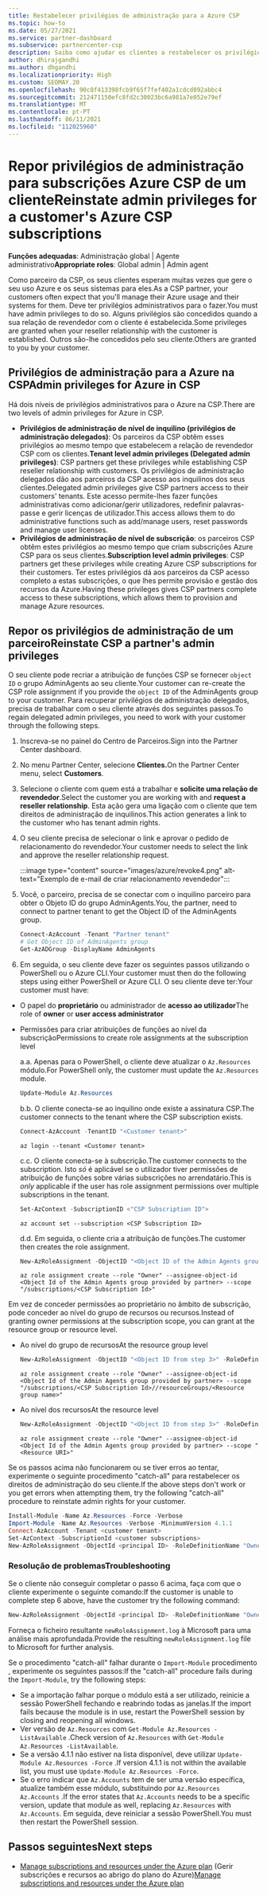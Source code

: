 ```yaml
---
title: Restabelecer privilégios de administração para a Azure CSP
ms.topic: how-to
ms.date: 05/27/2021
ms.service: partner-dashboard
ms.subservice: partnercenter-csp
description: Saiba como ajudar os clientes a restabelecer os privilégios de administração de um parceiro para que o parceiro possa ajudar a gerir as subscrições Azure CSP de um cliente.
author: dhirajgandhi
ms.author: dhgandhi
ms.localizationpriority: High
ms.custom: SEOMAY.20
ms.openlocfilehash: 90c8f413398fcb9f65f7fef402a1cdcd092abbc4
ms.sourcegitcommit: 212471150efc8fd2c30023bc6a981a7e052e79ef
ms.translationtype: MT
ms.contentlocale: pt-PT
ms.lasthandoff: 06/11/2021
ms.locfileid: "112025960"
---
```

# <a name="reinstate-admin-privileges-for-a-customers-azure-csp-subscriptions"></a><span data-ttu-id="d1d2c-103">Repor privilégios de administração para subscrições Azure CSP de um cliente</span><span class="sxs-lookup"><span data-stu-id="d1d2c-103">Reinstate admin privileges for a customer's Azure CSP subscriptions</span></span>  

<span data-ttu-id="d1d2c-104">**Funções adequadas**: Administração global | Agente administrativo</span><span class="sxs-lookup"><span data-stu-id="d1d2c-104">**Appropriate roles**: Global admin | Admin agent</span></span>

<span data-ttu-id="d1d2c-105">Como parceiro da CSP, os seus clientes esperam muitas vezes que gere o seu uso Azure e os seus sistemas para eles.</span><span class="sxs-lookup"><span data-stu-id="d1d2c-105">As a CSP partner, your customers often expect that you'll manage their Azure usage and their systems for them.</span></span> <span data-ttu-id="d1d2c-106">Deve ter privilégios administrativos para o fazer.</span><span class="sxs-lookup"><span data-stu-id="d1d2c-106">You must have admin privileges to do so.</span></span> <span data-ttu-id="d1d2c-107">Alguns privilégios são concedidos quando a sua relação de revendedor com o cliente é estabelecida.</span><span class="sxs-lookup"><span data-stu-id="d1d2c-107">Some privileges are granted when your reseller relationship with the customer is established.</span></span> <span data-ttu-id="d1d2c-108">Outros são-lhe concedidos pelo seu cliente.</span><span class="sxs-lookup"><span data-stu-id="d1d2c-108">Others are granted to you by your customer.</span></span>

## <a name="admin-privileges-for-azure-in-csp"></a><span data-ttu-id="d1d2c-109">Privilégios de administração para a Azure na CSP</span><span class="sxs-lookup"><span data-stu-id="d1d2c-109">Admin privileges for Azure in CSP</span></span>

<span data-ttu-id="d1d2c-110">Há dois níveis de privilégios administrativos para o Azure na CSP.</span><span class="sxs-lookup"><span data-stu-id="d1d2c-110">There are two levels of admin privileges for Azure in CSP.</span></span>

- <span data-ttu-id="d1d2c-111">**Privilégios de administração de nível de inquilino (privilégios de administração delegados)**: Os parceiros da CSP obtêm esses privilégios ao mesmo tempo que estabelecem a relação de revendedor CSP com os clientes.</span><span class="sxs-lookup"><span data-stu-id="d1d2c-111">**Tenant level admin privileges (Delegated admin privileges)**:  CSP partners get these privileges while establishing CSP reseller relationship with customers.</span></span> <span data-ttu-id="d1d2c-112">Os privilégios de administração delegados dão aos parceiros da CSP acesso aos inquilinos dos seus clientes.</span><span class="sxs-lookup"><span data-stu-id="d1d2c-112">Delegated admin privileges give CSP partners access to their customers' tenants.</span></span> <span data-ttu-id="d1d2c-113">Este acesso permite-lhes fazer funções administrativas como adicionar/gerir utilizadores, redefinir palavras-passe e gerir licenças de utilizador.</span><span class="sxs-lookup"><span data-stu-id="d1d2c-113">This access allows them to do administrative functions such as add/manage users, reset passwords and manage user licenses.</span></span>
- <span data-ttu-id="d1d2c-114">**Privilégios de administração de nível de subscrição**: os parceiros CSP obtêm estes privilégios ao mesmo tempo que criam subscrições Azure CSP para os seus clientes.</span><span class="sxs-lookup"><span data-stu-id="d1d2c-114">**Subscription level admin privileges**: CSP partners get these privileges while creating Azure CSP subscriptions for their customers.</span></span> <span data-ttu-id="d1d2c-115">Ter estes privilégios dá aos parceiros da CSP acesso completo a estas subscrições, o que lhes permite provisão e gestão dos recursos da Azure.</span><span class="sxs-lookup"><span data-stu-id="d1d2c-115">Having these privileges gives CSP partners complete access to these subscriptions, which allows them to provision and manage Azure resources.</span></span>

## <a name="reinstate-csp-a-partners-admin-privileges"></a><span data-ttu-id="d1d2c-116">Repor os privilégios de administração de um parceiro</span><span class="sxs-lookup"><span data-stu-id="d1d2c-116">Reinstate CSP a partner's admin privileges</span></span>

<span data-ttu-id="d1d2c-117">O seu cliente pode recriar a atribuição de funções CSP se fornecer `object ID` o grupo AdminAgents ao seu cliente.</span><span class="sxs-lookup"><span data-stu-id="d1d2c-117">Your customer can re-create the CSP role assignment if you provide the `object ID` of the AdminAgents group to your customer.</span></span> <span data-ttu-id="d1d2c-118">Para recuperar privilégios de administração delegados, precisa de trabalhar com o seu cliente através dos seguintes passos.</span><span class="sxs-lookup"><span data-stu-id="d1d2c-118">To regain delegated admin privileges, you need to work with your customer through the following steps.</span></span>

1. <span data-ttu-id="d1d2c-119">Inscreva-se no painel do Centro de Parceiros.</span><span class="sxs-lookup"><span data-stu-id="d1d2c-119">Sign into the Partner Center dashboard.</span></span>

2. <span data-ttu-id="d1d2c-120">No menu Partner Center, selecione **Clientes.**</span><span class="sxs-lookup"><span data-stu-id="d1d2c-120">On the Partner Center menu, select **Customers**.</span></span>

3. <span data-ttu-id="d1d2c-121">Selecione o cliente com quem está a trabalhar e **solicite uma relação de revendedor**.</span><span class="sxs-lookup"><span data-stu-id="d1d2c-121">Select the customer you are working with and **request a reseller relationship**.</span></span> <span data-ttu-id="d1d2c-122">Esta ação gera uma ligação com o cliente que tem direitos de administração de inquilinos.</span><span class="sxs-lookup"><span data-stu-id="d1d2c-122">This action generates a link to the customer who has tenant admin rights.</span></span>

4. <span data-ttu-id="d1d2c-123">O seu cliente precisa de selecionar o link e aprovar o pedido de relacionamento do revendedor.</span><span class="sxs-lookup"><span data-stu-id="d1d2c-123">Your customer needs to select the link and approve the reseller relationship request.</span></span>

   :::image type="content" source="images/azure/revoke4.png" alt-text="Exemplo de e-mail de criar relacionamento revendedor":::

5. <span data-ttu-id="d1d2c-125">Você, o parceiro, precisa de se conectar com o inquilino parceiro para obter o Objeto ID do grupo AdminAgents.</span><span class="sxs-lookup"><span data-stu-id="d1d2c-125">You, the partner, need to connect to partner tenant to get the Object ID of the AdminAgents group.</span></span>
  
   ```powershell
   Connect-AzAccount -Tenant "Partner tenant"
   # Get Object ID of AdminAgents group
   Get-AzADGroup -DisplayName AdminAgents
   ```

6. <span data-ttu-id="d1d2c-126">Em seguida, o seu cliente deve fazer os seguintes passos utilizando o PowerShell ou o Azure CLI.</span><span class="sxs-lookup"><span data-stu-id="d1d2c-126">Your customer must then do the following steps using either PowerShell or Azure CLI.</span></span> <span data-ttu-id="d1d2c-127">O seu cliente deve ter:</span><span class="sxs-lookup"><span data-stu-id="d1d2c-127">Your customer must have:</span></span>

- <span data-ttu-id="d1d2c-128">O papel do **proprietário** ou administrador de **acesso ao utilizador**</span><span class="sxs-lookup"><span data-stu-id="d1d2c-128">The role of **owner** or **user access administrator**</span></span> 
- <span data-ttu-id="d1d2c-129">Permissões para criar atribuições de funções ao nível da subscrição</span><span class="sxs-lookup"><span data-stu-id="d1d2c-129">Permissions to create role assignments at the subscription level</span></span>

   <span data-ttu-id="d1d2c-130">a.</span><span class="sxs-lookup"><span data-stu-id="d1d2c-130">a.</span></span> <span data-ttu-id="d1d2c-131">Apenas para o PowerShell, o cliente deve atualizar o `Az.Resources` módulo.</span><span class="sxs-lookup"><span data-stu-id="d1d2c-131">For PowerShell only, the customer must update the `Az.Resources` module.</span></span>
   ```powershell
   Update-Module Az.Resources
   ```

   <span data-ttu-id="d1d2c-132">b.</span><span class="sxs-lookup"><span data-stu-id="d1d2c-132">b.</span></span> <span data-ttu-id="d1d2c-133">O cliente conecta-se ao inquilino onde existe a assinatura CSP.</span><span class="sxs-lookup"><span data-stu-id="d1d2c-133">The customer connects to the tenant where the CSP subscription exists.</span></span>
   ```powershell
   Connect-AzAccount -TenantID "<Customer tenant>"
   ```
   ```azurecli
   az login --tenant <Customer tenant>
   ```

   <span data-ttu-id="d1d2c-134">c.</span><span class="sxs-lookup"><span data-stu-id="d1d2c-134">c.</span></span> <span data-ttu-id="d1d2c-135">O cliente conecta-se à subscrição.</span><span class="sxs-lookup"><span data-stu-id="d1d2c-135">The customer connects to the subscription.</span></span> <span data-ttu-id="d1d2c-136">Isto *só* é aplicável se o utilizador tiver permissões de atribuição de funções sobre várias subscrições no arrendatário.</span><span class="sxs-lookup"><span data-stu-id="d1d2c-136">This is *only* applicable if the user has role assignment permissions over multiple subscriptions in the tenant.</span></span>

   ```powershell
   Set-AzContext -SubscriptionID <"CSP Subscription ID">
   ```
   ```azurecli
   az account set --subscription <CSP Subscription ID>
   ```

   <span data-ttu-id="d1d2c-137">d.</span><span class="sxs-lookup"><span data-stu-id="d1d2c-137">d.</span></span> <span data-ttu-id="d1d2c-138">Em seguida, o cliente cria a atribuição de funções.</span><span class="sxs-lookup"><span data-stu-id="d1d2c-138">The customer then creates the role assignment.</span></span>
    
   ```powershell
   New-AzRoleAssignment -ObjectID "<Object ID of the Admin Agents group provided by partner>" -RoleDefinitionName "Owner" -Scope "/subscriptions/'<CSP subscription ID>'"
   ```
   ```azurecli
   az role assignment create --role "Owner" --assignee-object-id <Object Id of the Admin Agents group provided by partner> --scope "/subscriptions/<CSP Subscription Id>"
   ```

<span data-ttu-id="d1d2c-139">Em vez de conceder permissões ao proprietário no âmbito de subscrição, pode conceder ao nível do grupo de recursos ou recursos.</span><span class="sxs-lookup"><span data-stu-id="d1d2c-139">Instead of granting owner permissions at the subscription scope, you can grant at the resource group or resource level.</span></span> 

- <span data-ttu-id="d1d2c-140">Ao nível do grupo de recursos</span><span class="sxs-lookup"><span data-stu-id="d1d2c-140">At the resource group level</span></span>

   ```powershell
   New-AzRoleAssignment -ObjectID "<Object ID from step 3>" -RoleDefinitionName Owner -Scope "/subscriptions/'SubscriptionID of CSP subscription'/resourceGroups/'Resource group name'"
   ```
   ```azurecli
   az role assignment create --role "Owner" --assignee-object-id <Object Id of the Admin Agents group provided by partner> --scope "/subscriptions/<CSP Subscription Id>//resourceGroups/<Resource group name>"
   ```

- <span data-ttu-id="d1d2c-141">Ao nível dos recursos</span><span class="sxs-lookup"><span data-stu-id="d1d2c-141">At the resource level</span></span>

   ```powershell
   New-AzRoleAssignment -ObjectID "<Object ID from step 3>" -RoleDefinitionName Owner -Scope "<Resource URI>"
   ```
   ```azurecli
   az role assignment create --role "Owner" --assignee-object-id <Object Id of the Admin Agents group provided by partner> --scope "<Resource URI>"
   ```

<span data-ttu-id="d1d2c-142">Se os passos acima não funcionarem ou se tiver erros ao tentar, experimente o seguinte procedimento "catch-all" para restabelecer os direitos de administração do seu cliente.</span><span class="sxs-lookup"><span data-stu-id="d1d2c-142">If the above steps don't work or you get errors when attempting them, try the following "catch-all" procedure to reinstate admin rights for your customer.</span></span>

```powershell
Install-Module -Name Az.Resources -Force -Verbose
Import-Module -Name Az.Resources -Verbose -MinimumVersion 4.1.1
Connect-AzAccount -Tenant <customer tenant>
Set-AzContext -SubscriptionId <customer subscriptions>
New-AzRoleAssignment -ObjectId <principal ID> -RoleDefinitionName "Owner" -Scope "/subscriptions/<customer subscription>" -ObjectType "ForeignGroup"
```

### <a name="troubleshooting"></a><span data-ttu-id="d1d2c-143">Resolução de problemas</span><span class="sxs-lookup"><span data-stu-id="d1d2c-143">Troubleshooting</span></span>

<span data-ttu-id="d1d2c-144">Se o cliente não conseguir completar o passo 6 acima, faça com que o cliente experimente o seguinte comando:</span><span class="sxs-lookup"><span data-stu-id="d1d2c-144">If the customer is unable to complete step 6 above, have the customer try the following command:</span></span>

```powershell
New-AzRoleAssignment -ObjectId <principal ID> -RoleDefinitionName "Owner" -Scope "/subscriptions/<costumer subscription>" -ObjectType "ForeignGroup" -Debug > newRoleAssignment.log
```

<span data-ttu-id="d1d2c-145">Forneça o ficheiro resultante `newRoleAssignment.log` à Microsoft para uma análise mais aprofundada.</span><span class="sxs-lookup"><span data-stu-id="d1d2c-145">Provide the resulting `newRoleAssignment.log` file to Microsoft for further analysis.</span></span>

<span data-ttu-id="d1d2c-146">Se o procedimento "catch-all" falhar durante o `Import-Module` procedimento , experimente os seguintes passos:</span><span class="sxs-lookup"><span data-stu-id="d1d2c-146">If the "catch-all" procedure fails during the `Import-Module`, try the following steps:</span></span>
- <span data-ttu-id="d1d2c-147">Se a importação falhar porque o módulo está a ser utilizado, reinicie a sessão PowerShell fechando e reabrindo todas as janelas.</span><span class="sxs-lookup"><span data-stu-id="d1d2c-147">If the import fails because the module is in use, restart the PowerShell session by closing and reopening all windows.</span></span>
- <span data-ttu-id="d1d2c-148">Ver versão de `Az.Resources` com `Get-Module Az.Resources -ListAvailable` .</span><span class="sxs-lookup"><span data-stu-id="d1d2c-148">Check version of `Az.Resources` with `Get-Module Az.Resources -ListAvailable`.</span></span>
- <span data-ttu-id="d1d2c-149">Se a versão 4.1.1 não estiver na lista disponível, deve utilizar `Update-Module Az.Resources -Force` .</span><span class="sxs-lookup"><span data-stu-id="d1d2c-149">If version 4.1.1 is not within the available list, you must use `Update-Module Az.Resources -Force`.</span></span>
- <span data-ttu-id="d1d2c-150">Se o erro indicar que `Az.Accounts` tem de ser uma versão específica, atualize também esse módulo, substituindo por `Az.Resources` `Az.Accounts` .</span><span class="sxs-lookup"><span data-stu-id="d1d2c-150">If the error states that `Az.Accounts` needs to be a specific version, update that module as well, replacing `Az.Resources` with `Az.Accounts`.</span></span> <span data-ttu-id="d1d2c-151">Em seguida, deve reiniciar a sessão PowerShell.</span><span class="sxs-lookup"><span data-stu-id="d1d2c-151">You must then restart the PowerShell session.</span></span>


## <a name="next-steps"></a><span data-ttu-id="d1d2c-152">Passos seguintes</span><span class="sxs-lookup"><span data-stu-id="d1d2c-152">Next steps</span></span>

- <span data-ttu-id="d1d2c-153">[Manage subscriptions and resources under the Azure plan](azure-plan-manage.md) (Gerir subscrições e recursos ao abrigo do plano do Azure)</span><span class="sxs-lookup"><span data-stu-id="d1d2c-153">[Manage subscriptions and resources under the Azure plan](azure-plan-manage.md)</span></span>

